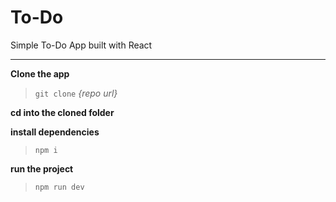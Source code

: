 # To-Do
Simple To-Do App built with React

---

**Clone the app**
> `git clone` *{repo url}*

**cd into the cloned folder**

**install dependencies**
> `npm i`

**run the project**
> `npm run dev`
